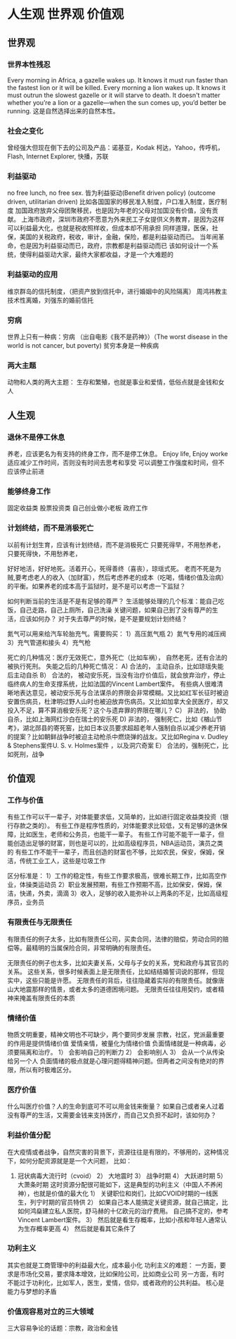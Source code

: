# 人生观 世界观 价值观

## 世界观 
### 世界本性残忍
Every morning in Africa, a gazelle wakes up. It knows it must run faster than the fastest lion or it will be killed. Every morning a lion wakes up. It knows it must outrun the slowest gazelle or it will starve to death. It doesn't matter whether you’re a lion or a gazelle—when the sun comes up, you’d better be running.
这是自然选择出来的自然本性。

### 社会之变化 
曾经强大但现在倒下去的公司及产品：诺基亚，Kodak 柯达，Yahoo，传呼机，Flash, Internet Explorer, 快播，苏联

### 利益驱动
no free lunch, no free sex.
皆为利益驱动(Benefit driven policy) (outcome driven, utilitarian driven)
比如各国国家的移民准入制度，户口准入制度，医疗制度
加国政府放弃父母团聚移民，也是因为年老的父母对加国没有价值，没有贡献。
上海市政府，深圳市政府不愿意为外来民工子女提供义务教育，是因为这样可以利益最大化，也就是税收照样收，但成本却不用承担
同样道理，医保，社保，美国的关税政府，税收，审计，金融，保险，都是利益驱动而已。
当年闹革命，也是因为利益驱动而已，政府，宗教都是利益驱动而已
该如何设计一个系统，使得利益驱动大家，最终大家都收益，才是一个大难题的

### 利益驱动的应用
维京群岛的信托制度，（把资产放到信托中，进行婚姻中的风险隔离）
周鸿祎教主技术性离婚，刘强东的婚前信托

### 穷病
世界上只有一种病：穷病 （出自电影《我不是药神》）（The worst disease in the world is not cancer, but poverty)
贫穷本身是一种疾病

### 两大主题
动物和人类的两大主题： 生存和繁殖，也就是事业和爱情，低俗点就是金钱和女人

## 人生观
### 退休不是停工休息
养老，应该更名为有支持的终身工作，而不是停工休息。
Enjoy life, Enjoy worke
适应减少工作时间，否则没有时间去思考和享受
可以调整工作强度和时间，但不应该停止前进

### 能够终身工作
固定收益类
股票投资类
自己创业做小老板
政府工作

### 计划终结，而不是消极死亡
以前有计划生育，应该有计划终结，而不是消极死亡
只要死得早，不用愁养老，
只要死得快，不用愁养老，

好好地活，好好地死。活着开心，死得善终（喜丧），琼瑶式死。
老而不死是为贼,要考虑老人的收入（加财富），然后考虑养老的成本（吃喝，情绪价值及治病）的平衡。如果养老的成本高于监狱时，是不是可以考虑一下监狱？

如何判断当前的生活是不是有足够的尊严？ 生活能够处理的几个标准：能自己吃饭，自己走路，自己上厕所，自己洗澡
关键问题，如果自己到了没有尊严的生活，应该如何办？ 对于失去尊严的时候，是不是要规划计划终结？

氮气可以用来给汽车轮胎充气。需要购买：
1）高压氮气瓶
2）氮气专用的减压阀
3）充气管道和接头
4）充气枪

死亡的几种情况：医疗无效死亡，意外死亡（比如车祸）， 自然老死，还有合法的被执行死刑。 失能之后的几种死亡情况：
A) 合法的， 主动自杀，比如琼瑶失能后主动自杀
B） 合法的， 被动安乐死，当没有治疗价值后，就会放弃治疗，停止临终病人的生命支撑系统，比如法国的Vincent Lambert案件。 有些病人很难清晰地表达意见，被动安乐死与合法谋杀的界限会非常模糊。又比如红军长征时被迫安置伤病员，杜津明过野人山时也被迫放弃伤病员。又比如加拿大全民医疗，却又投入不足，算不算消极安乐死？这个与遗弃罪的界限在哪儿？
C） 非法的， 协助自杀，比如上海网红沙白在瑞士的安乐死
D) 非法的， 强制死亡，比如《楢山节考》，湖北郧县的寄死窑，比如日本议员要求超超老年人强制自杀以减少养老开销的提案？比如朝鲜战争时被迫主动枪杀中燃烧弹的战友。又比如Regina v. Dudley & Stephens案件U. S. v. Holmes案件 ，以及洞穴奇案
E） 合法的，强制死亡，比如死刑，战争

## 价值观
### 工作与价值
有些工作可以干一辈子，对体能要求低，又简单的，比如进行固定收益类投资（银行存款之类的）。
有些工作是程序性质的，对体能要求比较低，又有足够的退休保障，比如医生，老师和公务员，也能干一辈子。
有些工作可能不能干一辈子，但能创造出足够的财富，则也是可以的，比如高级程序员，NBA运动员，演员之类的
有些工作不能干一辈子，而且创造的财富也不够，比如农民，保安，保姆，保洁，传统工业工人，这些是垃圾工作

区分标准是：
1）工作的稳定性，有些工作要求极高，很难长期工作，比如高空作业，体操类运动员
2）职业发展预期，有些工作预期不高，比如保安，保姆，保洁，快递，外卖，滴滴
3）收入，足够的收入能弥补以上两条的不足，比如高级程序员，业务员

### 有限责任与无限责任
有限责任的例子太多，比如有限责任公司，买卖合同，法律的赔偿，劳动合同的赔偿等。最精明的当属保险合同，非常明确的有限责任。

无限责任的例子也太多，比如夫妻关系，父母与子女的关系，党和政府与其官员的关系。
这些关系，很多时候表面上是无限责任，比如结结婚誓词说的那样，但现实中，这些只能是许愿。
无限责任的背后，往往隐藏着实际的有限责任。就像唐山大地震那样的情景，或者太多的道德困境问题。 无限责任往往用契约，或者精神来掩盖有限责任的本质

### 情绪价值
物质文明重要，精神文明也不可缺少，两个要同步发展
宗教，社区，党派最重要的作用是提供情绪价值
爱情亲情，被量化为情绪价值
负面情绪就是一种病毒，必须要隔离和治疗。
1） 会影响自己的判断力
2） 会影响别人
3） 会从一个从传染给另一个人
负面情绪的极点就是心理问题得精神问题。但两者之间没有绝对的界限，所以有时极难区分。


### 医疗价值
什么叫医疗价值？人的生命到底可不可以用金钱来衡量？
如果自己或者亲人过着没有尊严的生活，又需要金钱来支持医疗，而自己又负担不起时，该如何办？

### 利益价值分配
在大疫情或者战争，自然灾害的背景下，资源往往是有限的，不够用的，这种情况下，如何分配资源就是是一个大问题，
比如：
1) 冠状病毒大流行时（cvoid）
2） 大地震时
3） 战争时期
4） 大跃进时期
5） 大萧条时期
这时资源分配很可能如下，这是典型的功利主义（中国人不养闲神），也就是价值的最大化
1） 关键职位和岗们，比如CVOID时期的一线医生，列宁时期的官员特供
2） 如果自己本人能搞定关键资源，就自己搞定，比如何鸿燊建立私人医院，舒马赫的十亿欧元的治疗费用。 自己搞不定的，参考Vincent Lambert案件。
3） 然后就是看生存概率，比如小孩和年轻人通常认为生存概率更高
4） 然后就是看其它条件了

### 功利主义
其实也就是工商管理中的利益最大化，成本最小化
功利主义的难题：
一方面，要求是市场化交易，要求降本增效，比如保险公司，比如商业公司
另一方面，有时不能过于功利化，比如军人，医生，爱情，信仰，或者政府的公共利益。
核心是能力与梦想的矛盾

### 价值观容易对立的三大领域
三大容易争论的话题：宗教，政治和金钱